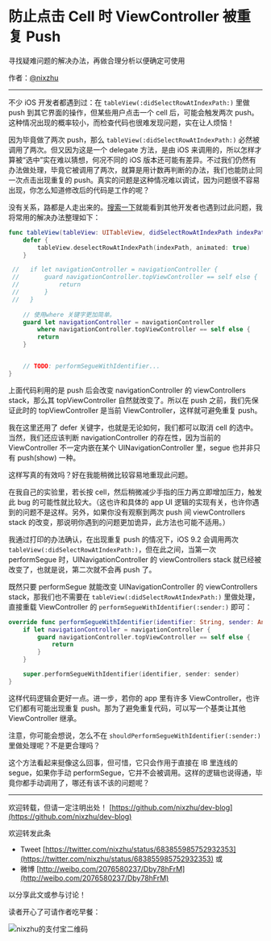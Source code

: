 # 防止点击 Cell 时 ViewController 被重复 Push

寻找疑难问题的解决办法，再做合理分析以便确定可使用

作者：[@nixzhu](https://twitter.com/nixzhu)

---

不少 iOS 开发者都遇到过：在 `tableView(:didSelectRowAtIndexPath:)` 里做 push 到其它界面的操作，但某些用户点击一个 cell 后，可能会触发两次 push。这种情况出现的概率较小，而检查代码也很难发现问题，实在让人烦恼！

因为毕竟做了两次 push，那么 `tableView(:didSelectRowAtIndexPath:)` 必然被调用了两次。但又因为这是一个 delegate 方法，是由 iOS 来调用的，所以怎样才算被“选中”实在难以猜想，何况不同的 iOS 版本还可能有差异。不过我们仍然有办法做处理，毕竟它被调用了两次，就算是用计数再判断的办法，我们也能防止同一次点击出现重复的 push。真实的问题是这种情况难以调试，因为问题很不容易出现，你怎么知道修改后的代码是工作的呢？

没有关系，路都是人走出来的。[搜索一下](https://www.google.com/search?client=safari&rls=en&q=ios+didselectrowatindexpath+push+twice&ie=UTF-8&oe=UTF-8)就能看到其他开发者也遇到过此问题，我将常用的解决办法整理如下：

``` swift
func tableView(tableView: UITableView, didSelectRowAtIndexPath indexPath: NSIndexPath) {
    defer {
        tableView.deselectRowAtIndexPath(indexPath, animated: true)
    }

 //   if let navigationController = navigationController {
 //       guard navigationController.topViewController == self else {
 //           return
 //       }
 //   }
    
    // 使用where 关键字更加简单。
    guard let navigationController = navigationController
        where navigationController.topViewController == self else {
        return
    }


    // TODO: performSegueWithIdentifier...
}
```

上面代码利用的是 push 后会改变 navigationController 的 viewControllers stack，那么其 topViewController 自然就改变了。所以在 push 之前，我们先保证此时的 topViewController 是当前 ViewController，这样就可避免重复 push。

我在这里还用了 defer 关键字，也就是无论如何，我们都可以取消 cell 的选中。当然，我们还应该判断 navigationController 的存在性，因为当前的 ViewController 不一定内嵌在某个 UINavigationController 里，segue 也并非只有 push(show) 一种。

这样写真的有效吗？好在我能稍微比较容易地重现此问题。

在我自己的实验里，若长按 cell，然后稍微减少手指的压力再立即增加压力，触发此 bug 的可能性就比较大。（这也许和具体的 app UI 逻辑的实现有关，也许你遇到的问题不是这样。另外，如果你没有观察到两次 push 间 viewControllers stack 的改变，那说明你遇到的问题更加诡异，此方法也可能不适用。）

我通过打印的办法确认，在出现重复 push 的情况下，iOS 9.2 会调用两次 `tableView(:didSelectRowAtIndexPath:)`，但在此之间，当第一次 performSegue 时，UINavigationController 的 viewControllers stack 就已经被改变了，也就是说，第二次就不会再 push 了。

既然只要 performSegue 就能改变 UINavigationController 的 viewControllers stack，那我们也不需要在 `tableView(:didSelectRowAtIndexPath:)` 里做处理，直接重载 ViewController 的 `performSegueWithIdentifier(:sender:)` 即可：

``` swift
override func performSegueWithIdentifier(identifier: String, sender: AnyObject?) {
    if let navigationController = navigationController {
        guard navigationController.topViewController == self else {
            return
        }
    }

    super.performSegueWithIdentifier(identifier, sender: sender)
}
```

这样代码逻辑会更好一点。进一步，若你的 app 里有许多 ViewController，也许它们都有可能出现重复 push。那为了避免重复代码，可以写一个基类让其他 ViewController 继承。

注意，你可能会想说，怎么不在 `shouldPerformSegueWithIdentifier(:sender:)` 里做处理呢？不是更合理吗？

这个方法看起来挺像这么回事，但可惜，它只会作用于直接在 IB 里连线的 segue，如果你手动 performSegue，它并不会被调用。这样的逻辑也说得通，毕竟你都手动调用了，哪还有该不该的问题呢？

---

欢迎转载，但请一定注明出处！ [https://github.com/nixzhu/dev-blog](https://github.com/nixzhu/dev-blog)

欢迎转发此条

* Tweet [https://twitter.com/nixzhu/status/683855985752932353](https://twitter.com/nixzhu/status/683855985752932353) 或
* 微博 [http://weibo.com/2076580237/Dby78hFrM](http://weibo.com/2076580237/Dby78hFrM)  

以分享此文或参与讨论！

读者开心了可请作者吃早餐：

![nixzhu的支付宝二维码](https://github.com/nixzhu/dev-blog/raw/master/images/nixzhu_alipay.png)
